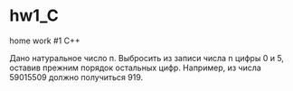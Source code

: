 # hw1_C
home work #1 C++

Дано натуральное число п. Выбросить из записи числа n цифры 0 и 5, оставив прежним порядок остальных цифр. Например, из числа 59015509 должно получиться 919.
